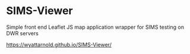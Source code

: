 # SIMS-Viewer
Simple front end Leaflet JS map application wrapper for SIMS testing on DWR servers

https://wyattarnold.github.io/SIMS-Viewer/
